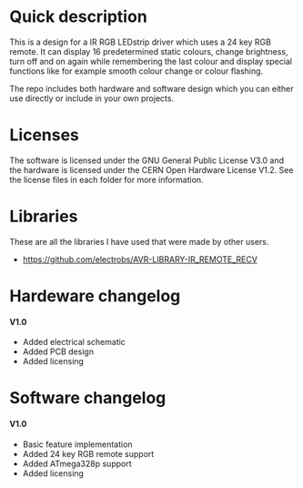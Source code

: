 # Quick description 

This is a design for a IR RGB LEDstrip driver which uses a 24 key RGB remote. It can display 16 predetermined static colours, change brightness, turn off and on again while remembering the last colour and display special functions like for example smooth colour change or colour flashing. 

The repo includes both hardware and software design which you can either use directly or include in your own projects.

# Licenses

The software is licensed under the GNU General Public License V3.0 and the hardware is licensed under the CERN Open Hardware License V1.2. See the license files in each folder for more information.

# Libraries 

These are all the libraries I have used that were made by other users.
- https://github.com/electrobs/AVR-LIBRARY-IR_REMOTE_RECV


# Hardeware changelog
#### V1.0
- Added electrical schematic
- Added PCB design
- Added licensing

# Software changelog
#### V1.0
- Basic feature implementation
- Added 24 key RGB remote support
- Added ATmega328p support
- Added licensing
